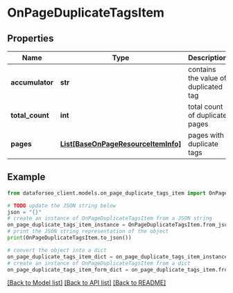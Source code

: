 # OnPageDuplicateTagsItem


## Properties

Name | Type | Description | Notes
------------ | ------------- | ------------- | -------------
**accumulator** | **str** | contains the value of duplicated tag | [optional] 
**total_count** | **int** | total count of duplicate pages | [optional] 
**pages** | [**List[BaseOnPageResourceItemInfo]**](BaseOnPageResourceItemInfo.md) | pages with duplicate tags | [optional] 

## Example

```python
from dataforseo_client.models.on_page_duplicate_tags_item import OnPageDuplicateTagsItem

# TODO update the JSON string below
json = "{}"
# create an instance of OnPageDuplicateTagsItem from a JSON string
on_page_duplicate_tags_item_instance = OnPageDuplicateTagsItem.from_json(json)
# print the JSON string representation of the object
print(OnPageDuplicateTagsItem.to_json())

# convert the object into a dict
on_page_duplicate_tags_item_dict = on_page_duplicate_tags_item_instance.to_dict()
# create an instance of OnPageDuplicateTagsItem from a dict
on_page_duplicate_tags_item_form_dict = on_page_duplicate_tags_item.from_dict(on_page_duplicate_tags_item_dict)
```
[[Back to Model list]](../README.md#documentation-for-models) [[Back to API list]](../README.md#documentation-for-api-endpoints) [[Back to README]](../README.md)


